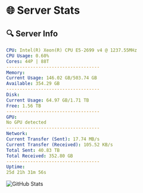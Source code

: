 # 🌐 Server Stats
## 🔍 Server Info
```yaml
CPU: Intel(R) Xeon(R) CPU E5-2699 v4 @ 1237.55MHz
CPU Usage: 0.60%
Cores: 44P | 88T
-----------------------------------
Memory:
Current Usage: 146.02 GB/503.74 GB
Available: 354.29 GB
-----------------------------------
Disk:
Current Usage: 64.97 GB/1.71 TB
Free: 1.56 TB
-----------------------------------
GPU:
No GPU detected
-----------------------------------
Network:
Current Transfer (Sent): 17.74 MB/s
Current Transfer (Received): 105.52 KB/s
Total Sent: 40.83 TB
Total Received: 352.80 GB
-----------------------------------
Uptime:
25d 21h 31m 56s
```
![GitHub Stats](https://img.shields.io/badge/Updated-2025-04-02_18:54:45-blue)